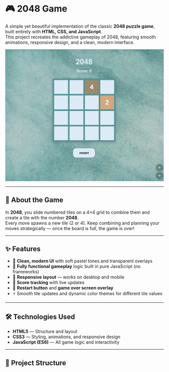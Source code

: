 # 🎮 2048 Game

A simple yet beautiful implementation of the classic **2048 puzzle game**, built entirely with **HTML, CSS, and JavaScript**.  
This project recreates the addictive gameplay of 2048, featuring smooth animations, responsive design, and a clean, modern interface.

![2048 Demo Screenshot](./assets/2048Demo.png)

---

## 🧠 About the Game

In **2048**, you slide numbered tiles on a 4×4 grid to combine them and create a tile with the number **2048**.  
Every move spawns a new tile (2 or 4). Keep combining and planning your moves strategically — once the board is full, the game is over!

---

## ✨ Features

- 🎨 **Clean, modern UI** with soft pastel tones and transparent overlays  
- 🧩 **Fully functional gameplay** logic built in pure JavaScript (no frameworks)  
- 📱 **Responsive layout** — works on desktop and mobile  
- 💾 **Score tracking** with live updates  
- 🔁 **Restart button** and **game over screen overlay**  
- ⚡ Smooth tile updates and dynamic color themes for different tile values  

---


## 🛠️ Technologies Used

- **HTML5** — Structure and layout  
- **CSS3** — Styling, animations, and responsive design  
- **JavaScript (ES6)** — All game logic and interactivity  

---

## 📂 Project Structure


